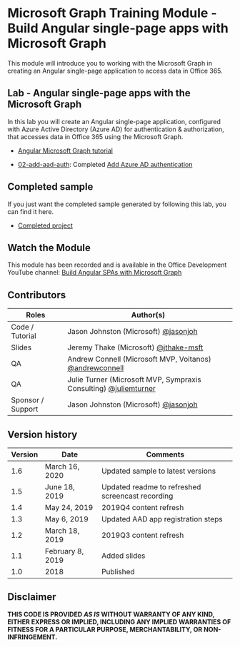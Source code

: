 # Microsoft Graph Training Module - Build Angular single-page apps with Microsoft Graph

This module will introduce you to working with the Microsoft Graph in creating an Angular single-page application to access data in Office 365.

## Lab - Angular single-page apps with the Microsoft Graph

In this lab you will create an Angular single-page application, configured with Azure Active Directory (Azure AD) for authentication & authorization, that accesses data in Office 365 using the Microsoft Graph.

- [Angular Microsoft Graph tutorial](https://docs.microsoft.com/graph/tutorials/angular)

- [02-add-aad-auth](demos/02-add-aad-auth): Completed [Add Azure AD authentication](https://docs.microsoft.com/graph/tutorials/angular?tutorial-step=3)
## Completed sample

If you just want the completed sample generated by following this lab, you can find it here.

- [Completed project](demo)

## Watch the Module

This module has been recorded and is available in the Office Development YouTube channel: [Build Angular SPAs with Microsoft Graph](https://youtu.be/KUPRTTOUzz8)

## Contributors

|       Roles       |                                           Author(s)                                           |
| ----------------- | --------------------------------------------------------------------------------------------- |
| Code / Tutorial   | Jason Johnston (Microsoft) [@jasonjoh](//github.com/jasonjoh)                                 |
| Slides            | Jeremy Thake (Microsoft) [@jthake-msft](//github.com/jthake-msft)                             |
| QA                | Andrew Connell (Microsoft MVP, Voitanos) [@andrewconnell](//github.com/andrewconnell)         |
| QA                | Julie Turner (Microsoft MVP, Sympraxis Consulting) [@juliemturner](//github.com/juliemturner) |
| Sponsor / Support | Jason Johnston (Microsoft) [@jasonjoh](//github.com/jasonjoh)                                 |

## Version history

| Version |       Date       |                     Comments                     |
| ------- | ---------------- | ------------------------------------------------ |
| 1.6     | March 16, 2020   | Updated sample to latest versions                |
| 1.5     | June 18, 2019    | Updated readme to refreshed screencast recording |
| 1.4     | May 24, 2019     | 2019Q4 content refresh                           |
| 1.3     | May 6, 2019      | Updated AAD app registration steps               |
| 1.2     | March 18, 2019   | 2019Q3 content refresh                           |
| 1.1     | February 8, 2019 | Added slides                                     |
| 1.0     | 2018             | Published                                        |

## Disclaimer

**THIS CODE IS PROVIDED *AS IS* WITHOUT WARRANTY OF ANY KIND, EITHER EXPRESS OR IMPLIED, INCLUDING ANY IMPLIED WARRANTIES OF FITNESS FOR A PARTICULAR PURPOSE, MERCHANTABILITY, OR NON-INFRINGEMENT.**
